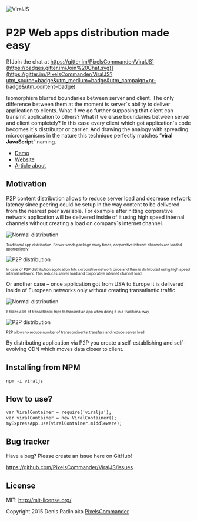 ![ViralJS](https://github.com/PixelsCommander/ViralJS/blob/master/figures/logo-small.png?raw=true)

P2P Web apps distribution made easy
==================================

[![Join the chat at https://gitter.im/PixelsCommander/ViralJS](https://badges.gitter.im/Join%20Chat.svg)](https://gitter.im/PixelsCommander/ViralJS?utm_source=badge&utm_medium=badge&utm_campaign=pr-badge&utm_content=badge)

Isomorphism blurred boundaries between server and client. The only difference between them at the moment is server\`s ability to deliver application to clients. What if we go further supposing that client can transmit application to others? What if we erase boundaries between server and client completely? In this case every client which got application\`s code becomes it`s distributor or carrier. And drawing the analogy with spreading microorganisms in the nature this technique perfectly matches “**viral JavaScript**“ naming.

- [Demo](http://pixelscommander.com:3000)
- [Website](http://nataliia-radina.github.io/Viral.JS)
- [Article about](http://pixelscommander.com/en/interactive-revolution/what-is-beyond-isomorphic/)

Motivation
----------
P2P content distribution allows to reduce server load and decrease network latency since peering could be setup in the way content to be delivered from the nearest peer available. For example after hitting corporative network application will be delivered inside of it using high speed internal channels without creating a load on company`s internet channel.

![Normal distribution](https://github.com/PixelsCommander/ViralJS/blob/master/figures/normal_m.png?raw=true)

<sub><sup>Traditional app distribution. Server sends package many times, corporative internet channels are loaded appropriately</sup></sub>

![P2P distribution](https://github.com/PixelsCommander/ViralJS/blob/master/figures/p2p_m.png?raw=true)

<sub><sup>In case of P2P distribution application hits corporative network once and then is distributed using high speed internal network. This reduces server load and corporative internet channel load</sup></sub>

Or another case – once application got from USA to Europe it is delivered inside of European networks only without creating transatlantic traffic.

![Normal distribution](https://github.com/PixelsCommander/ViralJS/blob/master/figures/normal_world_m.png?raw=true)

<sub><sup>It takes a lot of transatlantic trips to transmit an app when doing it in a traditional way</sup></sub>

![P2P distribution](https://github.com/PixelsCommander/ViralJS/blob/master/figures/p2p_world_m.png?raw=true)

<sub><sup>P2P allows to reduce number of transcontinental transfers and reduce server load</sup></sub>

By distributing application via P2P you create a self-establishing and self-evolving CDN which moves data closer to client.

Installing from NPM
-------------------
`npm -i viraljs`

How to use?
-----------

```html
var ViralContainer = require('viraljs');
var viralContainer = new ViralContainer();
myExpressApp.use(viralContainer.middleware);
```

Bug tracker
-----------

Have a bug? Please create an issue here on GitHub!

https://github.com/PixelsCommander/ViralJS/issues

License
-------
MIT: http://mit-license.org/

Copyright 2015 Denis Radin aka [PixelsCommander](http://pixelscommander.com)